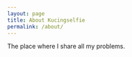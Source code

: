 ```yaml
---
layout: page
title: About Kucingselfie
permalink: /about/
---
```


The place where I share all my problems.
